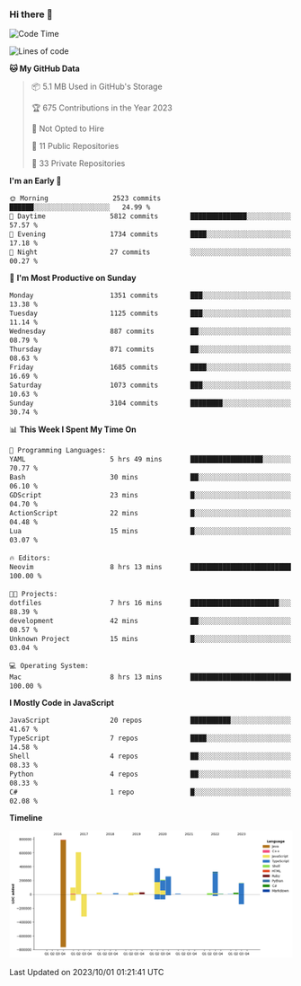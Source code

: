 ### Hi there 👋

<!--
**Clumsy-Coder/Clumsy-Coder** is a ✨ _special_ ✨ repository because its `README.md` (this file) appears on your GitHub profile.

Here are some ideas to get you started:

- 🔭 I’m currently working on ...
- 🌱 I’m currently learning ...
- 👯 I’m looking to collaborate on ...
- 🤔 I’m looking for help with ...
- 💬 Ask me about ...
- 📫 How to reach me: ...
- 😄 Pronouns: ...
- ⚡ Fun fact: ...
-->

<!-- anmol098/waka-readme-stats -->
<!--START_SECTION:waka-->
![Code Time](http://img.shields.io/badge/Code%20Time-401%20hrs%2045%20mins-blue)

![Lines of code](https://img.shields.io/badge/From%20Hello%20World%20I%27ve%20Written-3.0%20million%20lines%20of%20code-blue)

**🐱 My GitHub Data** 

> 📦 5.1 MB Used in GitHub's Storage 
 > 
> 🏆 675 Contributions in the Year 2023
 > 
> 🚫 Not Opted to Hire
 > 
> 📜 11 Public Repositories 
 > 
> 🔑 33 Private Repositories 
 > 
**I'm an Early 🐤** 

```text
🌞 Morning                2523 commits        ██████░░░░░░░░░░░░░░░░░░░   24.99 % 
🌆 Daytime                5812 commits        ██████████████░░░░░░░░░░░   57.57 % 
🌃 Evening                1734 commits        ████░░░░░░░░░░░░░░░░░░░░░   17.18 % 
🌙 Night                  27 commits          ░░░░░░░░░░░░░░░░░░░░░░░░░   00.27 % 
```
📅 **I'm Most Productive on Sunday** 

```text
Monday                   1351 commits        ███░░░░░░░░░░░░░░░░░░░░░░   13.38 % 
Tuesday                  1125 commits        ███░░░░░░░░░░░░░░░░░░░░░░   11.14 % 
Wednesday                887 commits         ██░░░░░░░░░░░░░░░░░░░░░░░   08.79 % 
Thursday                 871 commits         ██░░░░░░░░░░░░░░░░░░░░░░░   08.63 % 
Friday                   1685 commits        ████░░░░░░░░░░░░░░░░░░░░░   16.69 % 
Saturday                 1073 commits        ███░░░░░░░░░░░░░░░░░░░░░░   10.63 % 
Sunday                   3104 commits        ████████░░░░░░░░░░░░░░░░░   30.74 % 
```


📊 **This Week I Spent My Time On** 

```text
💬 Programming Languages: 
YAML                     5 hrs 49 mins       ██████████████████░░░░░░░   70.77 % 
Bash                     30 mins             ██░░░░░░░░░░░░░░░░░░░░░░░   06.10 % 
GDScript                 23 mins             █░░░░░░░░░░░░░░░░░░░░░░░░   04.70 % 
ActionScript             22 mins             █░░░░░░░░░░░░░░░░░░░░░░░░   04.48 % 
Lua                      15 mins             █░░░░░░░░░░░░░░░░░░░░░░░░   03.07 % 

🔥 Editors: 
Neovim                   8 hrs 13 mins       █████████████████████████   100.00 % 

🐱‍💻 Projects: 
dotfiles                 7 hrs 16 mins       ██████████████████████░░░   88.39 % 
development              42 mins             ██░░░░░░░░░░░░░░░░░░░░░░░   08.57 % 
Unknown Project          15 mins             █░░░░░░░░░░░░░░░░░░░░░░░░   03.04 % 

💻 Operating System: 
Mac                      8 hrs 13 mins       █████████████████████████   100.00 % 
```

**I Mostly Code in JavaScript** 

```text
JavaScript               20 repos            ██████████░░░░░░░░░░░░░░░   41.67 % 
TypeScript               7 repos             ████░░░░░░░░░░░░░░░░░░░░░   14.58 % 
Shell                    4 repos             ██░░░░░░░░░░░░░░░░░░░░░░░   08.33 % 
Python                   4 repos             ██░░░░░░░░░░░░░░░░░░░░░░░   08.33 % 
C#                       1 repo              █░░░░░░░░░░░░░░░░░░░░░░░░   02.08 % 
```



**Timeline**

![Lines of Code chart](https://raw.githubusercontent.com/Clumsy-Coder/Clumsy-Coder/main/assets/bar_graph.png)


 Last Updated on 2023/10/01 01:21:41 UTC
<!--END_SECTION:waka-->
